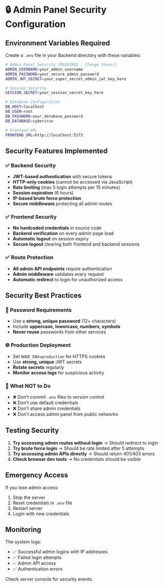 # 🔒 Admin Panel Security Configuration

## Environment Variables Required

Create a `.env` file in your Backend directory with these variables:

```bash
# Admin Panel Security (REQUIRED - Change these!)
ADMIN_USERNAME=your_admin_username
ADMIN_PASSWORD=your_secure_admin_password
ADMIN_JWT_SECRET=your_super_secret_admin_jwt_key_here

# Session Security
SESSION_SECRET=your_session_secret_key_here

# Database Configuration
DB_HOST=localhost
DB_USER=root
DB_PASSWORD=your_database_password
DB_DATABASE=cybercrux

# Frontend URL
FRONTEND_URL=http://localhost:5173
```

## Security Features Implemented

### ✅ **Backend Security**
- **JWT-based authentication** with secure tokens
- **HTTP-only cookies** (cannot be accessed via JavaScript)
- **Rate limiting** (max 5 login attempts per 15 minutes)
- **Session expiration** (8 hours)
- **IP-based brute force protection**
- **Secure middleware** protecting all admin routes

### ✅ **Frontend Security**
- **No hardcoded credentials** in source code
- **Backend verification** on every admin page load
- **Automatic logout** on session expiry
- **Secure logout** clearing both frontend and backend sessions

### ✅ **Route Protection**
- **All admin API endpoints** require authentication
- **Admin middleware** validates every request
- **Automatic redirect** to login for unauthorized access

## Security Best Practices

### 🔐 **Password Requirements**
- Use a **strong, unique password** (12+ characters)
- Include **uppercase, lowercase, numbers, symbols**
- **Never reuse** passwords from other services

### 🌐 **Production Deployment**
- Set `NODE_ENV=production` for HTTPS cookies
- Use **strong, unique** JWT secrets
- **Rotate secrets** regularly
- **Monitor access logs** for suspicious activity

### 🚫 **What NOT to Do**
- ❌ Don't commit `.env` files to version control
- ❌ Don't use default credentials
- ❌ Don't share admin credentials
- ❌ Don't access admin panel from public networks

## Testing Security

1. **Try accessing admin routes without login** → Should redirect to login
2. **Try brute force login** → Should be rate limited after 5 attempts
3. **Try accessing admin APIs directly** → Should return 401/403 errors
4. **Check browser dev tools** → No credentials should be visible

## Emergency Access

If you lose admin access:
1. Stop the server
2. Reset credentials in `.env` file
3. Restart server
4. Login with new credentials

## Monitoring

The system logs:
- ✅ Successful admin logins with IP addresses
- ✅ Failed login attempts
- ✅ Admin API access
- ✅ Authentication errors

Check server console for security events.
